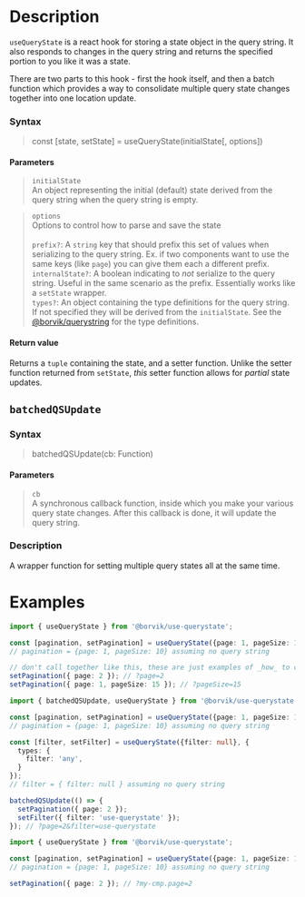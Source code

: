 # Description

`useQueryState` is a react hook for storing a state object in the query string.  It also responds to changes in the query string and returns the specified portion to you like it was a state.

There are two parts to this hook - first the hook itself, and then a batch function which provides a way to consolidate multiple query state changes together into one location update.

### **Syntax**
> const [state, setState] = useQueryState(initialState[, options])

#### Parameters

> `initialState`\
> An object representing the initial (default) state derived from the query string when the query string is empty.

> `options`\
> Options to control how to parse and save the state\
> \
> `prefix?`: A `string` key that should prefix this set of values when serializing to the query string. Ex. if two components want to use the same keys (like `page`) you can give them each a different prefix.\
> `internalState?`: A boolean indicating to _not_ serialize to the query string. Useful in the same scenario as the prefix. Essentially works like a `setState` wrapper.\
> `types?`: An object containing the type definitions for the query string. If not specified they will be derived from the `initialState`. See the [@borvik/querystring](https://github.com/Borvik/use-querystate/blob/main/packages/querystring/readme.md#definition-of-types) for the type definitions.

#### Return value

Returns a `tuple` containing the state, and a setter function.  Unlike the setter function returned from `setState`, _this_ setter function allows for _partial_ state updates.

## `batchedQSUpdate`

### **Syntax**
> batchedQSUpdate(cb: Function)

#### Parameters

> `cb`\
> A synchronous callback function, inside which you make your various query state changes. After this callback is done, it will update the query string.

### **Description**

A wrapper function for setting multiple query states all at the same time.

# **Examples**

```typescript
import { useQueryState } from '@borvik/use-querystate';

const [pagination, setPagination] = useQueryState({page: 1, pageSize: 10});
// pagination = {page: 1, pageSize: 10} assuming no query string

// don't call together like this, these are just examples of _how_ to call
setPagination({ page: 2 }); // ?page=2
setPagination({ page: 1, pageSize: 15 }); // ?pageSize=15
```

```typescript
import { batchedQSUpdate, useQueryState } from '@borvik/use-querystate';

const [pagination, setPagination] = useQueryState({page: 1, pageSize: 10});
// pagination = {page: 1, pageSize: 10} assuming no query string

const [filter, setFilter] = useQueryState({filter: null}, {
  types: {
    filter: 'any',
  }
});
// filter = { filter: null } assuming no query string

batchedQSUpdate(() => {
  setPagination({ page: 2 });
  setFilter({ filter: 'use-querystate' });
}); // ?page=2&filter=use-querystate
```

```typescript
import { useQueryState } from '@borvik/use-querystate';

const [pagination, setPagination] = useQueryState({page: 1, pageSize: 10}, { prefix: 'my-cmp.' });
// pagination = {page: 1, pageSize: 10} assuming no query string

setPagination({ page: 2 }); // ?my-cmp.page=2
```